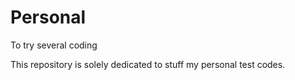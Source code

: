 # Personal
To try several coding

This repository is solely dedicated to stuff my personal test codes.
